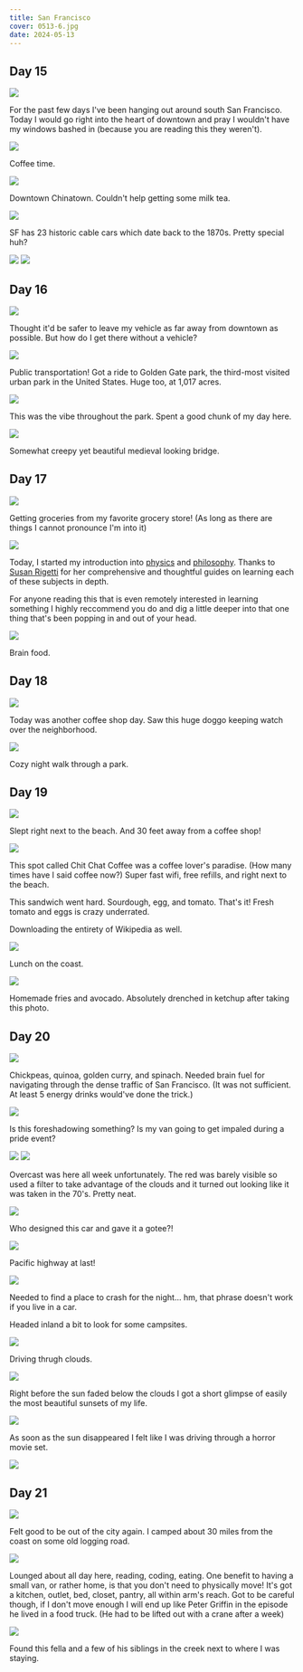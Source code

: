 ```yaml
---
title: San Francisco
cover: 0513-6.jpg
date: 2024-05-13
---
```



## Day 15

<img src="/data/trips/west-coast-2024/attachments/0513-1.jpg">

For the past few days I've been hanging out around south San Francisco. Today I would go right into the heart of downtown and pray I wouldn't have my windows bashed in (because you are reading this they weren't).

<img src="/data/trips/west-coast-2024/attachments/0513-2.jpg">

Coffee time. 

<img src="/data/trips/west-coast-2024/attachments/0513-3.jpg">

Downtown Chinatown. Couldn't help getting some milk tea. 

<img src="/data/trips/west-coast-2024/attachments/0513-4.jpg">

SF has 23 historic cable cars which date back to the 1870s. Pretty special huh?

<img src="/data/trips/west-coast-2024/attachments/0513-5.jpg">
<img src="/data/trips/west-coast-2024/attachments/0513-6.jpg">


## Day 16

<img src="/data/trips/west-coast-2024/attachments/0514-1.jpg">

Thought it'd be safer to leave my vehicle as far away from downtown as possible. But how do I get there without a vehicle?

<img src="/data/trips/west-coast-2024/attachments/0514-2.jpg">

Public transportation! Got a ride to Golden Gate park, the third-most visited urban park in the United States. Huge too, at 1,017 acres.

<img src="/data/trips/west-coast-2024/attachments/0514-3.jpg">

This was the vibe throughout the park. Spent a good chunk of my day here.

<img src="/data/trips/west-coast-2024/attachments/0514-4.jpg">

Somewhat creepy yet beautiful medieval looking bridge.

## Day 17

<img src="/data/trips/west-coast-2024/attachments/0515-1.jpg">

Getting groceries from my favorite grocery store! (As long as there are things I cannot pronounce I'm into it)

<img src="/data/trips/west-coast-2024/attachments/0515-2.jpg">

Today, I started my introduction into <a href="https://www.susanrigetti.com/physics">physics</a> and <a href="https://www.susanrigetti.com/philosophy">philosophy</a>. Thanks to <a href="https://www.susanrigetti.com/">Susan Rigetti</a> for her comprehensive and thoughtful guides on learning each of these subjects in depth. 

For anyone reading this that is even remotely interested in learning something I highly reccommend you do and dig a little deeper into that one thing that's been popping in and out of your head.

<img src="/data/trips/west-coast-2024/attachments/0515-3.jpg">

Brain food.

## Day 18

<img src="/data/trips/west-coast-2024/attachments/0516-1.jpg">

Today was another coffee shop day. Saw this huge doggo keeping watch over the neighborhood.

<img src="/data/trips/west-coast-2024/attachments/0516-2.jpg">

Cozy night walk through a park.

## Day 19

<img src="/data/trips/west-coast-2024/attachments/0517-1.jpg">

Slept right next to the beach. And 30 feet away from a coffee shop!

<img src="/data/trips/west-coast-2024/attachments/0517-2.jpg">

This spot called Chit Chat Coffee was a coffee lover's paradise. (How many times have I said coffee now?) Super fast wifi, free refills, and right next to the beach. 

This sandwich went hard. Sourdough, egg, and tomato. That's it! Fresh tomato and eggs is crazy underrated.

Downloading the entirety of Wikipedia as well.

<img src="/data/trips/west-coast-2024/attachments/0517-3.jpg">

Lunch on the coast.

<img src="/data/trips/west-coast-2024/attachments/0517-4.jpg">

Homemade fries and avocado. Absolutely drenched in ketchup after taking this photo.

## Day 20

<img src="/data/trips/west-coast-2024/attachments/0518-1.jpg">

Chickpeas, quinoa, golden curry, and spinach. Needed brain fuel for navigating through the dense traffic of San Francisco. (It was not sufficient. At least 5 energy drinks would've done the trick.)

<img src="/data/trips/west-coast-2024/attachments/0518-2.jpg">

Is this foreshadowing something? Is my van going to get impaled during a pride event?

<img src="/data/trips/west-coast-2024/attachments/0518-3.jpg">
<img src="/data/trips/west-coast-2024/attachments/0518-4.jpg">

Overcast was here all week unfortunately. The red was barely visible so used a filter to take advantage of the clouds and it turned out looking like it was taken in the 70's. Pretty neat.

<img src="/data/trips/west-coast-2024/attachments/0518-5.jpg">

Who designed this car and gave it a gotee?!  

<img src="/data/trips/west-coast-2024/attachments/0518-6.jpg">

Pacific highway at last!

<img src="/data/trips/west-coast-2024/attachments/0518-7.jpg">

Needed to find a place to crash for the night... hm, that phrase doesn't work if you live in a car.

Headed inland a bit to look for some campsites.

<img src="/data/trips/west-coast-2024/attachments/0518-8.jpg">

Driving thrugh clouds.

<img src="/data/trips/west-coast-2024/attachments/0518-9.jpg">

Right before the sun faded below the clouds I got a short glimpse of easily the most beautiful sunsets of my life.  

<img src="/data/trips/west-coast-2024/attachments/0518-10.jpg">

As soon as the sun disappeared I felt like I was driving through a horror movie set.

<img src="/data/trips/west-coast-2024/attachments/0518-12.png">


## Day 21

<img src="/data/trips/west-coast-2024/attachments/0519-1.jpg">

Felt good to be out of the city again. I camped about 30 miles from the coast on some old logging road. 

<img src="/data/trips/west-coast-2024/attachments/0519-2.jpg">

Lounged about all day here, reading, coding, eating. One benefit to having a small van, or rather home, is that you don't need to physically move! It's got a kitchen, outlet, bed, closet, pantry, all within arm's reach. Got to be careful though, if I don't move enough I will end up like Peter Griffin in the episode he lived in a food truck. (He had to be lifted out with a crane after a week)

<img src="/data/trips/west-coast-2024/attachments/0519-3.jpg">

Found this fella and a few of his siblings in the creek next to where I was staying. 

